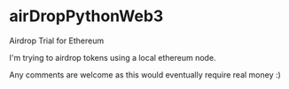 # airDropPythonWeb3
Airdrop Trial for Ethereum

I'm trying to airdrop tokens using a local ethereum node.

Any comments are welcome as this would eventually require real money :)
